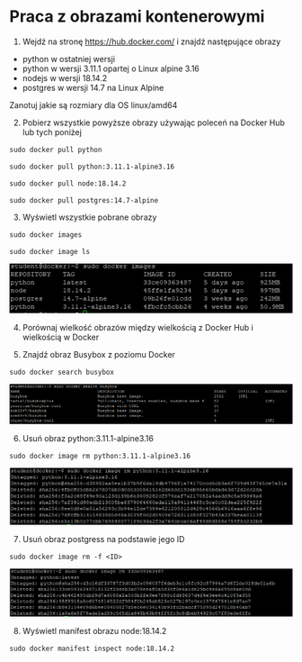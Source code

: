 # Praca z obrazami kontenerowymi

1. Wejdź na stronę https://hub.docker.com/ i znajdź następujące obrazy
- python w ostatniej wersji
- python w wersji 3.11.1 opartej o Linux alpine 3.16
- nodejs w wersji 18.14.2
- postgres w wersji 14.7 na Linux Alpine

Zanotuj jakie są rozmiary dla OS linux/amd64

2. Pobierz wszystkie powyższe obrazy używając poleceń na Docker Hub lub tych poniżej
 ```
 sudo docker pull python
 ```
 ```
 sudo docker pull python:3.11.1-alpine3.16
 ```
 ```
 sudo docker pull node:18.14.2
 ```
 ```
 sudo docker pull postgres:14.7-alpine
 ```

3. Wyświetl wszystkie pobrane obrazy
```
sudo docker images
```
```
sudo docker image ls
```
![Docker images](img/lab2_1.png)

4. Porównaj wielkość obrazów między wielkością z Docker Hub i wielkością w Docker

5. Znajdź obraz Busybox z poziomu Docker
```
sudo docker search busybox
```
![Docker images](img/lab2_2.png)

6. Usuń obraz python:3.11.1-alpine3.16
```
sudo docker image rm python:3.11.1-alpine3.16
```
![Docker images](img/lab2_3.png)

7. Usuń obraz postgress na podstawie jego ID
```
sudo docker image rm -f <ID>
```

![Docker images](img/lab2_4.png)

8. Wyświetl manifest obrazu node:18.14.2
```
sudo docker manifest inspect node:18.14.2
```
